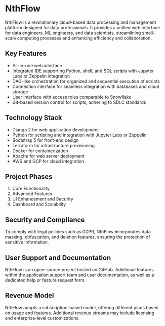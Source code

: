 # NthFlow

NthFlow is a revolutionary cloud-based data processing and management platform designed for data professionals. It
provides a unified web interface for data engineers, ML engineers, and data scientists, streamlining small-scale
computing processes and enhancing efficiency and collaboration.

## Key Features

- All-in-one web interface
- Integrated IDE supporting Python, shell, and SQL scripts with Jupyter Labs or Zeppelin integration
- DAG-like orchestration for organized and sequential execution of scripts
- Connection interface for seamless integration with databases and cloud storage
- User interface with access roles comparable to Snowflake
- Git-based version control for scripts, adhering to SDLC standards

## Technology Stack

- Django 2 for web application development
- Python for scripting and integration with Jupyter Labs or Zeppelin
- Bootstrap 5 for front-end design
- Terraform for infrastructure provisioning
- Docker for containerization
- Apache for web server deployment
- AWS and GCP for cloud integration

## Project Phases

1. Core Functionality
2. Advanced Features
3. UI Enhancement and Security
4. Dashboard and Scalability

## Security and Compliance

To comply with legal policies such as GDPR, NthFlow incorporates data masking, obfuscation, and deletion features,
ensuring the protection of sensitive information.

## User Support and Documentation

NthFlow is an open-source project hosted on GitHub. Additional features within the application support team and user
documentation, as well as a dedicated help or feature request form.

## Revenue Model

NthFlow adopts a subscription-based model, offering different plans based on usage and features. Additional revenue
streams may include licensing and enterprise-level customizations.
